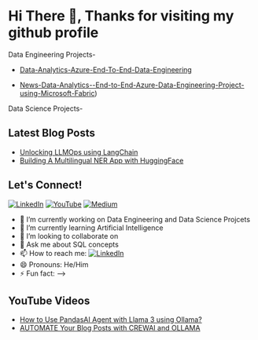 # Hi There 👋, Thanks for visiting my github profile

Data Engineering Projects-
- [Data-Analytics-Azure-End-To-End-Data-Engineering](https://github.com/ankan-mazumdar/Data-Analytics-Azure-End-To-End-Data-Engineering)


- [News-Data-Analytics--End-to-End-Azure-Data-Engineering-Project-using-Microsoft-Fabric](https://github.com/ankan-mazumdar/News-Data-Analytics--End-to-End-Azure-Data-Engineering-Project-using-Microsoft-Fabric))

Data Science Projects-

## Latest Blog Posts
- [Unlocking LLMOps using LangChain](https://medium.com/@your_medium/unlocking-llmops-using-langchain)
- [Building A Multilingual NER App with HuggingFace](https://medium.com/@your_medium/building-a-multilingual-ner-app-with-huggingface)

## Let's Connect!

[![LinkedIn](https://img.shields.io/badge/LinkedIn-blue?style=for-the-badge&logo=linkedin&logoColor=white)](https://www.linkedin.com/in/ankanmazumdar/)
[![YouTube](https://img.shields.io/badge/YouTube-red?style=for-the-badge&logo=youtube&logoColor=white)](https://www.youtube.com/channel/UCb2zY5ywTAd4MQDJIEWLHyg)
[![Medium](https://img.shields.io/badge/Medium-black?style=for-the-badge&logo=medium&logoColor=white)](https://medium.com/@ankanmazumdar2016)




- 🔭 I’m currently working on Data Engineering and Data Science Projcets
- 🌱 I’m currently learning Artificial Intelligence
- 👯 I’m looking to collaborate on 
- 💬 Ask me about SQL concepts
- 📫 How to reach me: [![LinkedIn](https://img.shields.io/badge/LinkedIn-blue?style=for-the-badge&logo=linkedin&logoColor=white)](https://www.linkedin.com/in/ankanmazumdar/)
- 😄 Pronouns: He/Him 
- ⚡ Fun fact: 
-->

##  YouTube Videos
- [How to Use PandasAI Agent with Llama 3 using Ollama?](https://www.youtube.com/watch?v=your_video)
- [AUTOMATE Your Blog Posts with CREWAI and OLLAMA](https://www.youtube.com/watch?v=your_video)
